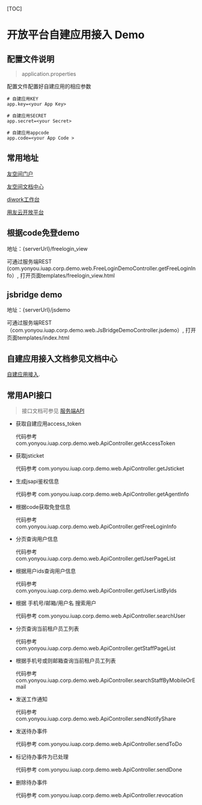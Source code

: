 [TOC]

# 开放平台自建应用接入 Demo

## 配置文件说明
> application.properties

配置文件配置好自建应用的相应参数

```
# 自建应用KEY
app.key=<your App Key>

# 自建应用SECRET
app.secret=<your Secret>

# 自建应用appcode
app.code=<your App Code >
```

## 常用地址
[友空间门户](https://ec.diwork.com/portal/home/index#/)

[友空间文档中心](https://open.diwork.com/#/prodService/applyOpen/uspace)

[diwork工作台](https://www.diwork.com/#/)

[用友云开放平台](https://open.diwork.com/#/)

## 根据code免登demo

地址：{serverUrl}/freelogin_view

可通过服务端REST (com.yonyou.iuap.corp.demo.web.FreeLoginDemoController.getFreeLoginInfo）, 打开页面templates/freelogin_view.html

## jsbridge demo

地址：{serverUrl}/jsdemo

可通过服务端REST（com.yonyou.iuap.corp.demo.web.JsBridgeDemoController.jsdemo）, 打开页面templates/index.html

## 自建应用接入文档参见文档中心
[自建应用接入](https://open.diwork.com/#/docs/md2docs/open-api-doc?id=xietong&section=3).

## 常用API接口
> 接口文档可参见 [服务端API](https://open.diwork.com/#/docs/md2docs/open-api-doc?id=xietong&section=16)

- 获取自建应用access_token

  代码参考 com.yonyou.iuap.corp.demo.web.ApiController.getAccessToken

- 获取jsticket

  代码参考 com.yonyou.iuap.corp.demo.web.ApiController.getJsticket

- 生成jsapi鉴权信息

  代码参考 com.yonyou.iuap.corp.demo.web.ApiController.getAgentInfo

- 根据code获取免登信息

  代码参考 com.yonyou.iuap.corp.demo.web.ApiController.getFreeLoginInfo

- 分页查询用户信息

  代码参考 com.yonyou.iuap.corp.demo.web.ApiController.getUserPageList

- 根据用户ids查询用户信息

  代码参考 com.yonyou.iuap.corp.demo.web.ApiController.getUserListByIds

- 根据 手机号/邮箱/用户名 搜索用户

  代码参考 com.yonyou.iuap.corp.demo.web.ApiController.searchUser

- 分页查询当前租户员工列表

  代码参考 com.yonyou.iuap.corp.demo.web.ApiController.getStaffPageList

- 根据手机号或则邮箱查询当前租户员工列表

  代码参考 com.yonyou.iuap.corp.demo.web.ApiController.searchStaffByMobileOrEmail

- 发送工作通知

  代码参考 com.yonyou.iuap.corp.demo.web.ApiController.sendNotifyShare

- 发送待办事件

  代码参考 com.yonyou.iuap.corp.demo.web.ApiController.sendToDo

- 标记待办事件为已处理

  代码参考 com.yonyou.iuap.corp.demo.web.ApiController.sendDone

- 删除待办事件

  代码参考 com.yonyou.iuap.corp.demo.web.ApiController.revocation